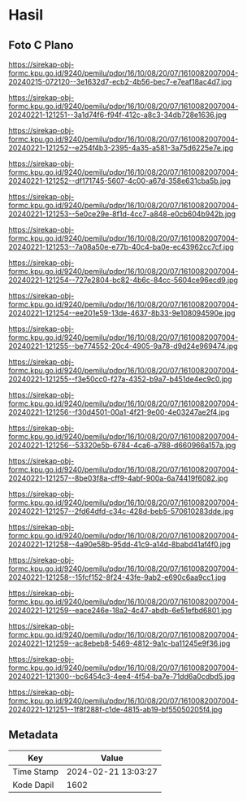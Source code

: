 # Hasil

## Foto C Plano

https://sirekap-obj-formc.kpu.go.id/9240/pemilu/pdpr/16/10/08/20/07/1610082007004-20240215-072120--3e1632d7-ecb2-4b56-bec7-e7eaf18ac4d7.jpg

https://sirekap-obj-formc.kpu.go.id/9240/pemilu/pdpr/16/10/08/20/07/1610082007004-20240221-121251--3a1d74f6-f94f-412c-a8c3-34db728e1636.jpg

https://sirekap-obj-formc.kpu.go.id/9240/pemilu/pdpr/16/10/08/20/07/1610082007004-20240221-121252--e254f4b3-2395-4a35-a581-3a75d6225e7e.jpg

https://sirekap-obj-formc.kpu.go.id/9240/pemilu/pdpr/16/10/08/20/07/1610082007004-20240221-121252--df171745-5607-4c00-a67d-358e631cba5b.jpg

https://sirekap-obj-formc.kpu.go.id/9240/pemilu/pdpr/16/10/08/20/07/1610082007004-20240221-121253--5e0ce29e-8f1d-4cc7-a848-e0cb604b942b.jpg

https://sirekap-obj-formc.kpu.go.id/9240/pemilu/pdpr/16/10/08/20/07/1610082007004-20240221-121253--7a08a50e-e77b-40c4-ba0e-ec43962cc7cf.jpg

https://sirekap-obj-formc.kpu.go.id/9240/pemilu/pdpr/16/10/08/20/07/1610082007004-20240221-121254--727e2804-bc82-4b6c-84cc-5604ce96ecd9.jpg

https://sirekap-obj-formc.kpu.go.id/9240/pemilu/pdpr/16/10/08/20/07/1610082007004-20240221-121254--ee201e59-13de-4637-8b33-9e108094590e.jpg

https://sirekap-obj-formc.kpu.go.id/9240/pemilu/pdpr/16/10/08/20/07/1610082007004-20240221-121255--be774552-20c4-4905-9a78-d9d24e969474.jpg

https://sirekap-obj-formc.kpu.go.id/9240/pemilu/pdpr/16/10/08/20/07/1610082007004-20240221-121255--f3e50cc0-f27a-4352-b9a7-b451de4ec9c0.jpg

https://sirekap-obj-formc.kpu.go.id/9240/pemilu/pdpr/16/10/08/20/07/1610082007004-20240221-121256--f30d4501-00a1-4f21-9e00-4e03247ae2f4.jpg

https://sirekap-obj-formc.kpu.go.id/9240/pemilu/pdpr/16/10/08/20/07/1610082007004-20240221-121256--53320e5b-6784-4ca6-a788-d660966a157a.jpg

https://sirekap-obj-formc.kpu.go.id/9240/pemilu/pdpr/16/10/08/20/07/1610082007004-20240221-121257--8be03f8a-cff9-4abf-900a-6a74419f6082.jpg

https://sirekap-obj-formc.kpu.go.id/9240/pemilu/pdpr/16/10/08/20/07/1610082007004-20240221-121257--2fd64dfd-c34c-428d-beb5-570610283dde.jpg

https://sirekap-obj-formc.kpu.go.id/9240/pemilu/pdpr/16/10/08/20/07/1610082007004-20240221-121258--4a90e58b-95dd-41c9-a14d-8babd41af4f0.jpg

https://sirekap-obj-formc.kpu.go.id/9240/pemilu/pdpr/16/10/08/20/07/1610082007004-20240221-121258--15fcf152-8f24-43fe-9ab2-e690c6aa9cc1.jpg

https://sirekap-obj-formc.kpu.go.id/9240/pemilu/pdpr/16/10/08/20/07/1610082007004-20240221-121259--eace246e-18a2-4c47-abdb-6e51efbd6801.jpg

https://sirekap-obj-formc.kpu.go.id/9240/pemilu/pdpr/16/10/08/20/07/1610082007004-20240221-121259--ac8ebeb8-5469-4812-9a1c-ba11245e9f36.jpg

https://sirekap-obj-formc.kpu.go.id/9240/pemilu/pdpr/16/10/08/20/07/1610082007004-20240221-121300--bc6454c3-4ee4-4f54-ba7e-71dd6a0cdbd5.jpg

https://sirekap-obj-formc.kpu.go.id/9240/pemilu/pdpr/16/10/08/20/07/1610082007004-20240221-121251--1f8f288f-c1de-4815-ab19-bf55050205f4.jpg


## Metadata

| Key        | Value               |
| ---------- | ------------------- |
| Time Stamp | 2024-02-21 13:03:27 |
| Kode Dapil | 1602                |



